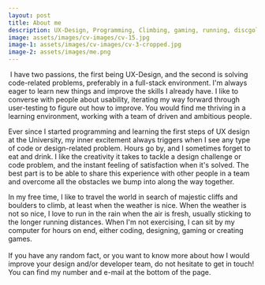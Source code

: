 ```yaml
---
layout: post
title: About me
description: UX-Design, Programming, Climbing, gaming, running, discgolfing, and random facts.
image: assets/images/cv-images/cv-15.jpg
image-1: assets/images/cv-images/cv-3-cropped.jpg
image-2: assets/images/me.png
---
```


<p><span class="image left"><img src="{{ site.baseurl }}/{{ page.image-1 }}" alt="" /></span>
I have two passions, the first being UX-Design, and the second is solving code-related problems, preferably in a full-stack environment. I'm always eager to learn new things and improve the skills I already have. I like to converse with people about usability, iterating my way forward through user-testing to figure out how to improve. You would find me thriving in a learning environment, working with a team of driven and ambitious people. </p>

<p>
Ever since I started programming and learning the first steps of UX design at the University, my inner excitement always triggers when I see any type of code or design-related problem. Hours go by, and I sometimes forget to eat and drink. I like the creativity it takes to tackle a design challenge or code problem, and the instant feeling of satisfaction when it's solved. The best part is to be able to share this experience with other people in a team and overcome all the obstacles we bump into along the way together.

<p>
In my free time, I like to travel the world in search of majestic cliffs and boulders to climb, at least when the weather is nice. When the weather is not so nice, I love to run in the rain when the air is fresh, usually sticking to the longer running distances. When I'm not exercising, I can sit by my computer for hours on end, either coding, designing, gaming or creating games.
<br>
<br>
If you have any random fact, or you want to know more about how I would improve your design and/or developer team, do not hesitate to get in touch! You can find my number and e-mail at the bottom of the page.
</p><span class="image main"><img src="{{ site.baseurl }}/{{ page.image-2 }}" alt="" /></span>